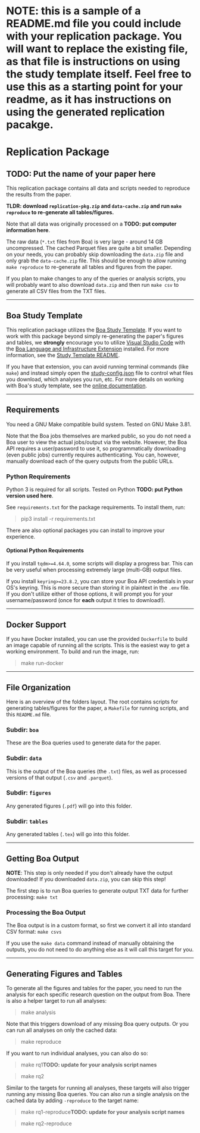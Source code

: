 NOTE: this is a sample of a README.md file you could include with your
replication package.  You will want to replace the existing file, as that file
is instructions on using the study template itself.  Feel free to use this as a
starting point for your readme, as it has instructions on using the generated
replication pacakge.
================================

# Replication Package
## TODO: Put the name of your paper here

This replication package contains all data and scripts needed to reproduce the
results from the paper.

**TLDR: download `replication-pkg.zip` and `data-cache.zip` and run `make
reproduce` to re-generate all tables/figures.**

Note that all data was originally processed on a **TODO: put computer
information here**.

The raw data (`*.txt` files from Boa) is very large - around 14 GB
uncompressed.  The cached Parquet files are quite a bit smaller.  Depending on
your needs, you can probably skip downloading the `data.zip` file and only grab
the `data-cache.zip` file.  This should be enough to allow running `make
reproduce` to re-generate all tables and figures from the paper.

If you plan to make changes to any of the queries or analysis scripts, you will
probably want to also download `data.zip` and then run `make csv` to generate
all CSV files from the TXT files.

------------------------------------------------------

## Boa Study Template

This replication package utilizes the [Boa Study
Template](https://github.com/boalang/study-template).  If you want to work with
this package beyond simply re-generating the paper's figures and tables, we
**strongly** encourage you to utilize [Visual Studio
Code](https://code.visualstudio.com/) with the [Boa Language and Infrastructure
Extension](https://marketplace.visualstudio.com/items?itemName=Boa.boalang)
installed.  For more information, see the [Study Template
README](README-study-template.md).

If you have that extension, you can avoid running terminal commands (like
`make`) and instead simply open the [study-config.json](study-config.json) file
to control what files you download, which analyses you run, etc.  For more
details on working with Boa's study template, see the [online
documentation](https://github.com/boalang/study-template).

------------------------------------------------------

## Requirements

You need a GNU Make compatible build system.  Tested on GNU Make 3.81.

Note that the Boa jobs themselves are marked public, so you do not need a Boa
user to view the actual jobs/output via the website.  However, the Boa API
requires a user/password to use it, so programmatically downloading (even
public jobs) currently requires authenticating.  You can, however, manually
download each of the query outputs from the public URLs.

### Python Requirements

Python 3 is required for all scripts.  Tested on Python **TODO: put Python
version used here**.

See `requirements.txt` for the package requirements.  To install them, run:

> pip3 install -r requirements.txt

There are also optional packages you can install to improve your experience.

#### Optional Python Requirements

If you install `tqdm>=4.64.0`, some scripts will display a progress bar.  This
can be very useful when processing extremely large (multi-GB) output files.

If you install `keyring>=23.8.2`, you can store your Boa API credentials in
your OS's keyring.  This is more secure than storing it in plaintext in the
`.env` file.  If you don't utilize either of those options, it will prompt you
for your username/password (once for **each** output it tries to download!).

------------------------------------------------------

## Docker Support

If you have Docker installed, you can use the provided `Dockerfile` to build an
image capable of running all the scripts.  This is the easiest way to get a
working environment.  To build and run the image, run:

> make run-docker

------------------------------------------------------

## File Organization

Here is an overview of the folders layout.  The root contains scripts for
generating tables/figures for the paper, a `Makefile` for running scripts, and
this `README.md` file.

### Subdir: `boa`
These are the Boa queries used to generate data for the paper.

### Subdir: `data`
This is the output of the Boa queries (the `.txt`) files, as well as processed
versions of that output (`.csv` and `.parquet`).

### Subdir: `figures`
Any generated figures (`.pdf`) will go into this folder.

### Subdir: `tables`
Any generated tables (`.tex`) will go into this folder.

------------------------------------------------------

## Getting Boa Output

**NOTE**: This step is only needed if you don't already have the output
downloaded!  If you downloaded `data.zip`, you can skip this step!

The first step is to run Boa queries to generate output TXT data for further
processing: `make txt`

### Processing the Boa Output

The Boa output is in a custom format, so first we convert it all into standard
CSV format: `make csvs`

If you use the `make data` command instead of manually obtaining the outputs,
you do not need to do anything else as it will call this target for you.

------------------------------------------------------

## Generating Figures and Tables

To generate all the figures and tables for the paper, you need to run the
analysis for each specific research question on the output from Boa.  There is
also a helper target to run all analyses:

> make analysis

Note that this triggers download of any missing Boa query outputs.  Or you can
run all analyses on only the cached data:

> make reproduce

If you want to run individual analyses, you can also do so:

> make rq1**TODO: update for your analysis script names**

> make rq2

Similar to the targets for running all analyses, these targets will also
trigger running any missing Boa queries.  You can also run a single analysis on
the cached data by adding `-reproduce` to the target name:

> make rq1-reproduce**TODO: update for your analysis script names**

> make rq2-reproduce
